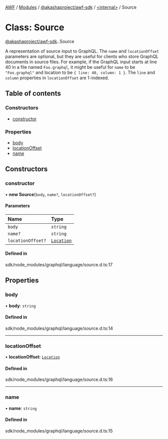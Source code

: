 [AWF](../README.md) / [Modules](../modules.md) / [@akashaproject/awf-sdk](../modules/akashaproject_awf_sdk.md) / [<internal\>](../modules/akashaproject_awf_sdk._internal_.md) / Source

# Class: Source

[@akashaproject/awf-sdk](../modules/akashaproject_awf_sdk.md).[<internal>](../modules/akashaproject_awf_sdk._internal_.md).Source

A representation of source input to GraphQL. The `name` and `locationOffset` parameters are
optional, but they are useful for clients who store GraphQL documents in source files.
For example, if the GraphQL input starts at line 40 in a file named `Foo.graphql`, it might
be useful for `name` to be `"Foo.graphql"` and location to be `{ line: 40, column: 1 }`.
The `line` and `column` properties in `locationOffset` are 1-indexed.

## Table of contents

### Constructors

- [constructor](akashaproject_awf_sdk._internal_.Source.md#constructor)

### Properties

- [body](akashaproject_awf_sdk._internal_.Source.md#body)
- [locationOffset](akashaproject_awf_sdk._internal_.Source.md#locationoffset)
- [name](akashaproject_awf_sdk._internal_.Source.md#name)

## Constructors

### constructor

• **new Source**(`body`, `name?`, `locationOffset?`)

#### Parameters

| Name | Type |
| :------ | :------ |
| `body` | `string` |
| `name?` | `string` |
| `locationOffset?` | [`Location`](../interfaces/akashaproject_awf_sdk._internal_.Location-1.md) |

#### Defined in

sdk/node_modules/graphql/language/source.d.ts:17

## Properties

### body

• **body**: `string`

#### Defined in

sdk/node_modules/graphql/language/source.d.ts:14

___

### locationOffset

• **locationOffset**: [`Location`](../interfaces/akashaproject_awf_sdk._internal_.Location-1.md)

#### Defined in

sdk/node_modules/graphql/language/source.d.ts:16

___

### name

• **name**: `string`

#### Defined in

sdk/node_modules/graphql/language/source.d.ts:15
